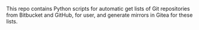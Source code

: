 ﻿
This repo contains Python scripts for automatic get lists of Git repositories from Bitbucket and GitHub, for user, and generate mirrors in Gitea for these lists.

